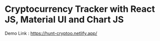 # Cryptocurrency Tracker with React JS, Material UI and Chart JS

Demo  Link : https://hunt-cryptoo.netlify.app/
